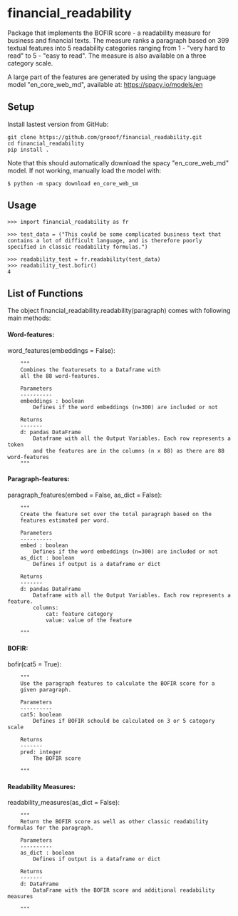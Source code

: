 # financial_readability

Package that implements the BOFIR score - a readability measure for business and financial texts. The measure ranks a paragraph based on 399 textual features into 5 readability categories ranging from 1 - "very hard to read" to 5 - "easy to read". The measure is also available on a three category scale.

A large part of the features are generated by using the spacy language model "en_core_web_md", available at: https://spacy.io/models/en

## Setup
Install lastest version from GitHub:
```
git clone https://github.com/grooof/financial_readability.git
cd financial_readability
pip install .
```
Note that this should automatically download the spacy "en_core_web_md" model. If not working, manually load the model with:
```
$ python -m spacy download en_core_web_sm
```

## Usage

```
>>> import financial_readability as fr

>>> test_data = ("This could be some complicated business text that contains a lot of difficult language, and is therefore poorly specified in classic readability formulas.")

>>> readability_test = fr.readability(test_data)
>>> readability_test.bofir()
4
```

## List of Functions
The object financial_readability.readability(paragraph) comes with following main methods:


#### Word-features:
word_features(embeddings = False):

        """
        Combines the featuresets to a Dataframe with 
        all the 88 word-features. 
        
        Parameters
        ----------
        embeddings : boolean
            Defines if the word embeddings (n=300) are included or not
            
        Returns
        -------
        d: pandas DataFrame
            Dataframe with all the Output Variables. Each row represents a token 
            and the features are in the columns (n x 88) as there are 88 word-features
        """


#### Paragraph-features:
paragraph_features(embed = False, as_dict = False):

  		"""
        Create the feature set over the total paragraph based on the 
        features estimated per word.
        
        Parameters
        ----------
        embed : boolean
            Defines if the word embeddings (n=300) are included or not
        as_dict : boolean
            Defines if output is a dataframe or dict
            
        Returns
        -------
        d: pandas DataFrame
            Dataframe with all the Output Variables. Each row represents a feature.
            columns: 
                cat: feature category
                value: value of the feature
            
        """

#### BOFIR:   
bofir(cat5 = True):

        """
        Use the paragraph features to calculate the BOFIR score for a
        given paragraph.
        
        Parameters
        ----------
        cat5: boolean
            Defines if BOFIR schould be calculated on 3 or 5 category scale
            
        Returns
        -------
        pred: integer
            The BOFIR score
            
        """
  
#### Readability Measures:  
readability_measures(as_dict = False):

        """
        Return the BOFIR score as well as other classic readability formulas for the paragraph.
        
        Parameters
        ----------
        as_dict : boolean
            Defines if output is a dataframe or dict
            
        Returns
        -------
        d: DataFrame
            DataFrame with the BOFIR score and additional readability measures
            
        """

